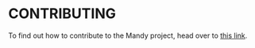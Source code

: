 # CONTRIBUTING

To find out how to contribute to the Mandy project, head over to [this link](https://angeldollface.art/mandys-house/documentation/contributing).
